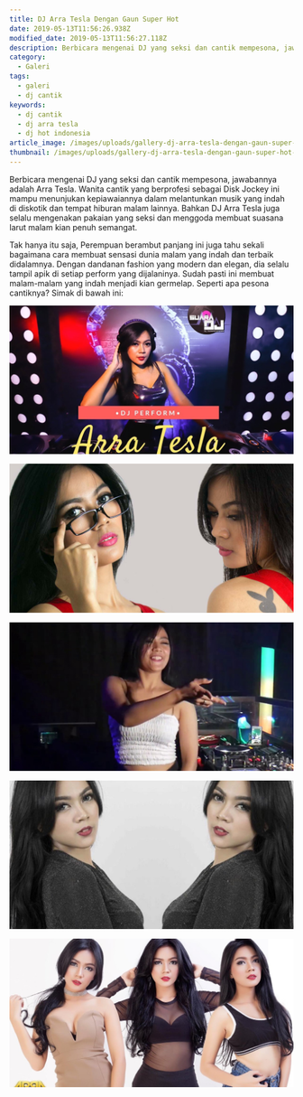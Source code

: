 ```yaml
---
title: DJ Arra Tesla Dengan Gaun Super Hot
date: 2019-05-13T11:56:26.938Z
modified_date: 2019-05-13T11:56:27.118Z
description: Berbicara mengenai DJ yang seksi dan cantik mempesona, jawabannya adalah Arra Tesla. Wanita cantik yang berprofesi sebagai Disk Jockey.
category:
  - Galeri
tags:
  - galeri
  - dj cantik
keywords:
  - dj cantik
  - dj arra tesla
  - dj hot indonesia
article_image: /images/uploads/gallery-dj-arra-tesla-dengan-gaun-super-hot-5.jpg
thumbnail: /images/uploads/gallery-dj-arra-tesla-dengan-gaun-super-hot-1-024.jpg
---
```

Berbicara mengenai DJ yang seksi dan cantik mempesona, jawabannya adalah Arra Tesla. Wanita cantik yang berprofesi sebagai Disk Jockey ini mampu menunjukan kepiawaiannya dalam melantunkan musik yang indah di diskotik dan tempat hiburan malam lainnya. Bahkan DJ Arra Tesla juga selalu mengenakan pakaian yang seksi dan menggoda membuat suasana larut malam kian penuh semangat.

Tak hanya itu saja, Perempuan berambut panjang ini juga tahu sekali bagaimana cara membuat sensasi dunia malam yang indah dan terbaik didalamnya. Dengan dandanan fashion yang modern dan elegan, dia selalu tampil apik di setiap perform yang dijalaninya. Sudah pasti ini membuat malam-malam yang indah menjadi kian germelap. Seperti apa pesona cantiknya? Simak di bawah ini:

![Gallery: DJ Arra Tesla Dengan Gaun Super Hot](/images/uploads/gallery-dj-arra-tesla-dengan-gaun-super-hot-4.jpg)

![Gallery: DJ Arra Tesla Dengan Gaun Super Hot](/images/uploads/gallery-dj-arra-tesla-dengan-gaun-super-hot-5.jpg)

![Gallery: DJ Arra Tesla Dengan Gaun Super Hot](/images/uploads/gallery-dj-arra-tesla-dengan-gaun-super-hot-2.jpg)

![Gallery: DJ Arra Tesla Dengan Gaun Super Hot](/images/uploads/gallery-dj-arra-tesla-dengan-gaun-super-hot-3.jpg)

![Gallery: DJ Arra Tesla Dengan Gaun Super Hot](/images/uploads/gallery-dj-arra-tesla-dengan-gaun-super-hot-1.jpg)
